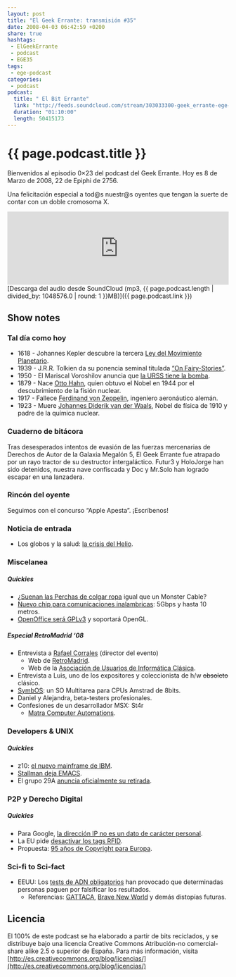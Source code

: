 ```yaml
---
layout: post
title: "El Geek Errante: transmisión #35"
date: 2008-04-03 06:42:59 +0200
share: true
hashtags:
 - ElGeekErrante
 - podcast
 - EGE35
tags:
 - ege-podcast
categories:
 - podcast
podcast:
  title: " El Bit Errante"
  link: "http://feeds.soundcloud.com/stream/303033300-geek_errante-ege-podcast-ep35.mp3"
  duration: "01:10:00"
  length: 50415173
---
```


# {{ page.podcast.title }}
Bienvenidos al episodio 0×23 del podcast del Geek Errante. Hoy es 8 de Marzo de 2008, 22 de Epiphi de 2756.

Una felicitación especial a tod@s nuestr@s oyentes que tengan la suerte de contar con un doble cromosoma X.

<iframe width="100%" height="166" scrolling="no" frameborder="no" src="https://w.soundcloud.com/player/?url=https%3A//api.soundcloud.com/tracks/303033300&amp;color=ff5500&amp;auto_play=false&amp;hide_related=false&amp;show_comments=true&amp;show_user=true&amp;show_reposts=false"></iframe>
[Descarga del audio desde SoundCloud (mp3, {{ page.podcast.length | divided_by: 1048576.0 | round: 1 }}MB)]({{ page.podcast.link }})

## Show notes

### Tal día como hoy
- 1618 - Johannes Kepler descubre la tercera [Ley del Movimiento Planetario](http://web.archive.org/web/20080910180310/http://csep10.phys.utk.edu/astr161/lect/history/kepler.html).
- 1939 - J.R.R. Tolkien da su ponencia seminal titulada [“On Fairy-Stories”](https://en.wikipedia.org/wiki/On_Fairy-Stories).
- 1950 - El Mariscal Voroshilov anuncia que [la URSS tiene la bomba](https://en.wikipedia.org/wiki/Soviet_atomic_bomb_project).
- 1879 - Nace [Otto Hahn](https://en.wikipedia.org/wiki/Otto_Hahn), quien obtuvo el Nobel en 1944 por el descubrimiento de la fisión nuclear.
- 1917 - Fallece [Ferdinand von Zeppelin](https://en.wikipedia.org/wiki/Ferdinand_von_Zeppelin), ingeniero aeronáutico alemán.
- 1923 - Muere [Johannes Diderik van der Waals](https://en.wikipedia.org/wiki/Johannes_Diderik_van_der_Waals), Nobel de física de 1910 y padre de la química nuclear.

### Cuaderno de bitácora
Tras desesperados intentos de evasión de las fuerzas mercenarias de Derechos de Autor de la Galaxia Megalón 5, El Geek Errante fue atrapado por un rayo tractor de su destructor intergaláctico. Futur3 y HoloJorge han sido detenidos, nuestra nave confiscada y Doc y Mr.Solo han logrado escapar en una lanzadera.

### Rincón del oyente
Seguimos con el concurso “Apple Apesta”. ¡Escríbenos!

### Noticia de entrada
- Los globos y la salud: [la crisis del Helio](http://www.theoildrum.com/node/3484).

### Miscelanea

##### Quickies
- ¿[Suenan las Perchas de colgar ropa](http://boingboing.net/2008/03/03/do-coat-hangers-soun.html) igual que un Monster Cable?
- [Nuevo chip para comunicaciones inalambricas](http://arstechnica.com/gadgets/2008/02/aussie-team-claims-5gbps-wireless-breakthrough/): 5Gbps y hasta 10 metros.
- [OpenOffice será GPLv3](http://web.archive.org/web/20080914103929/http://blogs.sun.com/webmink/entry/openoffice_org_goes_to_lgplv3) y soportará OpenGL.

##### Especial RetroMadrid ‘08
- Entrevista a [Rafael Corrales](https://twitter.com/MadriSX) (director del evento)
    - Web de [RetroMadrid](http://www.retromadrid.org/).
    - Web de la [Asociación de Usuarios de Informática Clásica](http://www.auic.es/).
- Entrevista a Luis, uno de los expositores y coleccionista de h/w ~~obsoleto~~ clásico.
- [SymbOS](http://www.symbos.de/): un SO Multitarea para CPUs Amstrad de 8bits.
- Daniel y Alejandra, beta-testers profesionales.
- Confesiones de un desarrollador MSX: St4r
    - [Matra Computer Automations](http://www.matranet.net/).

### Developers & UNIX

##### Quickies
- z10: [el nuevo mainframe de IBM](https://phys.org/news/2008-02-ibm-mainframe.html).
- [Stallman deja EMACS](https://developers.slashdot.org/story/08/02/23/1313229/rms-steps-down-as-emacs-maintainer).
- El grupo 29A [anuncia oficialmente su retirada](http://blog.hispasec.com/laboratorio/273.html).

### P2P y Derecho Digital

##### Quickies
- Para Google, [la dirección IP no es un dato de carácter personal](http://arstechnica.com/tech-policy/2008/02/google-no-black-and-white-regulation-of-ip-addresses/).
- La EU pide [desactivar los tags RFID](http://www.theregister.co.uk/2008/02/22/rfid_tags_deactivate_retailers/).
- Propuesta: [95 años de Copyright para Europa](https://entertainment.slashdot.org/story/08/02/14/1626228/eu-commissioner-proposes-95-year-copyright).

### Sci-fi to Sci-fact
- EEUU: Los [tests de ADN obligatorios](http://www.nytimes.com/2008/02/24/health/24dna.html) han provocado que determinadas personas paguen por falsificar los resultados.
    - Referencias: [GATTACA](http://www.imdb.com/title/tt0119177/), [Brave New World](https://www.huxley.net/) y demás distopías futuras.

## Licencia
El 100% de este podcast se ha elaborado a partir de bits reciclados, y se distribuye bajo una licencia Creative Commons Atribución-no comercial-share alike 2.5 o superior de España. Para más información, visita [http://es.creativecommons.org/blog/licencias/](http://es.creativecommons.org/blog/licencias/)

